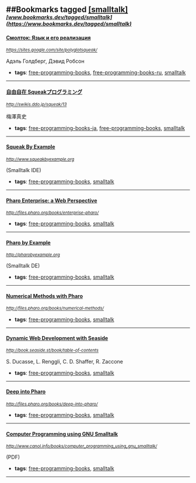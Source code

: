 ##Bookmarks tagged [[smalltalk]](https://www.bookmarks.dev?q=[smalltalk])
_<sup><sup>[www.bookmarks.dev/tagged/smalltalk](https://www.bookmarks.dev/tagged/smalltalk)</sup></sup>_
---
#### [Смолток: Язык и его реализация](https://sites.google.com/site/polyglotsqueak/)
_<sup>https://sites.google.com/site/polyglotsqueak/</sup>_

Адэль Голдберг, Дэвид Робсон
* **tags**: [free-programming-books](../tagged/free-programming-books.md), [free-programming-books-ru](../tagged/free-programming-books-ru.md), [smalltalk](../tagged/smalltalk.md)
---
#### [自由自在 Squeakプログラミング](http://swikis.ddo.jp/squeak/13)
_<sup>http://swikis.ddo.jp/squeak/13</sup>_

梅澤真史
* **tags**: [free-programming-books-ja](../tagged/free-programming-books-ja.md), [free-programming-books](../tagged/free-programming-books.md), [smalltalk](../tagged/smalltalk.md)
---
#### [Squeak By Example](http://www.squeakbyexample.org)
_<sup>http://www.squeakbyexample.org</sup>_

(Smalltalk IDE)
* **tags**: [free-programming-books](../tagged/free-programming-books.md), [smalltalk](../tagged/smalltalk.md)
---
#### [Pharo Enterprise: a Web Perspective](http://files.pharo.org/books/enterprise-pharo/)
_<sup>http://files.pharo.org/books/enterprise-pharo/</sup>_

* **tags**: [free-programming-books](../tagged/free-programming-books.md), [smalltalk](../tagged/smalltalk.md)
---
#### [Pharo by Example](http://pharobyexample.org)
_<sup>http://pharobyexample.org</sup>_

(Smalltalk DE)
* **tags**: [free-programming-books](../tagged/free-programming-books.md), [smalltalk](../tagged/smalltalk.md)
---
#### [Numerical Methods with Pharo](http://files.pharo.org/books/numerical-methods/)
_<sup>http://files.pharo.org/books/numerical-methods/</sup>_

* **tags**: [free-programming-books](../tagged/free-programming-books.md), [smalltalk](../tagged/smalltalk.md)
---
#### [Dynamic Web Development with Seaside](http://book.seaside.st/book/table-of-contents)
_<sup>http://book.seaside.st/book/table-of-contents</sup>_

S. Ducasse, L. Renggli, C. D. Shaffer, R. Zaccone
* **tags**: [free-programming-books](../tagged/free-programming-books.md), [smalltalk](../tagged/smalltalk.md)
---
#### [Deep into Pharo](http://files.pharo.org/books/deep-into-pharo/)
_<sup>http://files.pharo.org/books/deep-into-pharo/</sup>_

* **tags**: [free-programming-books](../tagged/free-programming-books.md), [smalltalk](../tagged/smalltalk.md)
---
#### [Computer Programming using GNU Smalltalk](http://www.canol.info/books/computer_programming_using_gnu_smalltalk/)
_<sup>http://www.canol.info/books/computer_programming_using_gnu_smalltalk/</sup>_

(PDF)
* **tags**: [free-programming-books](../tagged/free-programming-books.md), [smalltalk](../tagged/smalltalk.md)
---

